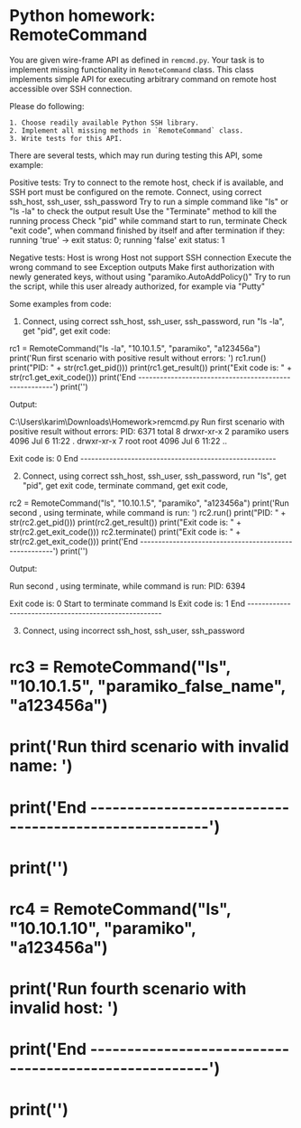 # Python homework: RemoteCommand

You are given wire-frame API as defined in `remcmd.py`. Your task is to
implement missing functionality in `RemoteCommand` class. This class implements
simple API for executing arbitrary command on remote host accessible over SSH
connection.

Please do following:
```
1. Choose readily available Python SSH library.
2. Implement all missing methods in `RemoteCommand` class.
3. Write tests for this API.
```

There are several tests, which may run during testing this API, some example:

Positive tests:
  Try to connect to the remote host, check if is available, and SSH port must be configured on the remote.
  Connect, using  correct ssh_host, ssh_user, ssh_password
  Try to run a simple command like "ls" or "ls -la" to check the output result
  Use the "Terminate" method to kill the running process
  Check "pid" while command start to run, terminate
  Check "exit code", when command finished by itself and after termination if they:
    running 'true' -> exit status: 0; running 'false' exit status: 1

Negative tests:
  Host is wrong
  Host not support SSH connection
  Execute the wrong command to see Exception outputs
  Make first authorization with newly generated keys, without using "paramiko.AutoAddPolicy()"
  Try to run the script, while this user already authorized, for example via "Putty"

Some examples from code:

1. Connect, using  correct ssh_host, ssh_user, ssh_password, run "ls -la", get "pid", get exit code:

rc1 = RemoteCommand("ls -la", "10.10.1.5", "paramiko", "a123456a")
print('Run first scenario with positive result without errors: ')
rc1.run()
print("PID: " + str(rc1.get_pid()))
print(rc1.get_result())
print("Exit code is: " + str(rc1.get_exit_code()))
print('End ------------------------------------------------------')
print('')

Output:

C:\Users\karim\Downloads\Homework>remcmd.py
Run first scenario with positive result without errors:
PID: 6371
total 8
drwxr-xr-x 2 paramiko users 4096 Jul 6 11:22 .
drwxr-xr-x 7 root root 4096 Jul 6 11:22 ..

Exit code is: 0
End ------------------------------------------------------


2. Connect, using  correct ssh_host, ssh_user, ssh_password, run "ls", get "pid", get exit code, terminate command, get exit code,

rc2 = RemoteCommand("ls", "10.10.1.5", "paramiko", "a123456a")
print('Run second , using terminate, while command is run: ')
rc2.run()
print("PID: " + str(rc2.get_pid()))
print(rc2.get_result())
print("Exit code is: " + str(rc2.get_exit_code()))
rc2.terminate()
print("Exit code is: " + str(rc2.get_exit_code()))
print('End ------------------------------------------------------')
print('')

Output:

Run second , using terminate, while command is run:
PID: 6394

Exit code is: 0
Start to terminate command ls
Exit code is: 1
End ------------------------------------------------------

3. Connect, using  incorrect ssh_host, ssh_user, ssh_password

# rc3 = RemoteCommand("ls", "10.10.1.5", "paramiko_false_name", "a123456a")
# print('Run third scenario with invalid name: ')
# print('End ------------------------------------------------------')
# print('')

# rc4 = RemoteCommand("ls", "10.10.1.10", "paramiko", "a123456a")
# print('Run fourth scenario with invalid host: ')
# print('End ------------------------------------------------------')
# print('')
